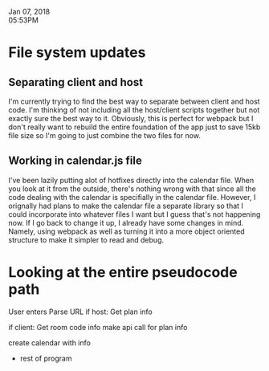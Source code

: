 Jan 07, 2018<br>
05:53PM


# File system updates

## Separating client and host

I'm currently trying to find the best way to separate between client and host code. I'm thinking of not including all the host/client scripts together but not exactly sure the best way to it. Obviously, this is perfect for webpack but I don't really want to rebuild the entire foundation of the app just to save 15kb file size so I'm going to just combine the two files for now.

## Working in calendar.js file

I've been lazily putting alot of hotfixes directly into the calendar file. When you look at it from the outside, there's nothing wrong with that since all the code dealing with the calendar is specifially in the calendar file. However, I orignally had plans to make the calendar file a separate library so that I could incorporate into whatever files I want but I guess that's not happening now. If I go back to change it up, I already have some changes in mind. Namely, using webpack as well as turning it into a more object oriented structure to make it simpler to read and debug.

# Looking at the entire pseudocode path

User enters
Parse URL 
if host:
    Get plan info

if client:
    Get room code info
    make api call for plan info

create calendar with info

- rest of program